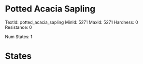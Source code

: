 # Potted Acacia Sapling
TextId: potted_acacia_sapling
MinId: 5271
MaxId: 5271
Hardness: 0
Resistance: 0

Num States: 1
# States
```

```